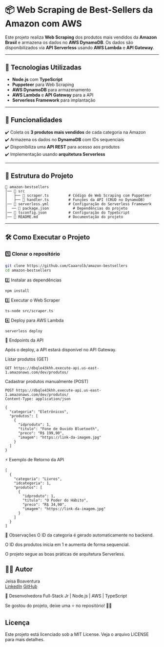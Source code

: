 # 📦 Web Scraping de Best-Sellers da Amazon com AWS

Este projeto realiza **Web Scraping** dos produtos mais vendidos da **Amazon Brasil** e armazena os dados no **AWS DynamoDB**. Os dados são disponibilizados via **API Serverless** usando **AWS Lambda** e **API Gateway**.

---

## 🚀 Tecnologias Utilizadas

- **Node.js** com **TypeScript**
- **Puppeteer** para Web Scraping
- **AWS DynamoDB** para armazenamento
- **AWS Lambda** e **API Gateway** para a API
- **Serverless Framework** para implantação

---

## 📌 Funcionalidades

✔️ Coleta os **3 produtos mais vendidos** de cada categoria na Amazon  
✔️ Armazena os dados no **DynamoDB** com IDs sequenciais  
✔️ Disponibiliza uma **API REST** para acesso aos produtos  
✔️ Implementação usando **arquitetura Serverless**  

---

## 📂 Estrutura do Projeto

    📁 amazon-bestsellers
    │── 📂 src
    │   ├── 📜 scraper.ts         # Código de Web Scraping com Puppeteer
    │   ├── 📜 handler.ts         # Funções da API (CRUD no DynamoDB)
    │── 📜 serverless.yml         # Configuração do Serverless Framework
    │  ── 📜 package.json           # Dependências do projeto
    │── 📜 tsconfig.json          # Configuração do TypeScript
    │── 📜 README.md              # Documentação do projeto


---

## 🛠 Como Executar o Projeto

### 1️⃣ **Clonar o repositório**
```bash
git clone https://github.com/Caaarolb/amazon-bestsellers
cd amazon-bestsellers
```
2️⃣ Instalar as dependências
```
npm install
```

3️⃣ Executar o Web Scraper
```
ts-node src/scraper.ts
```
4️⃣ Deploy para AWS Lambda
```
serverless deploy
```
🔗 Endpoints da API

Após o deploy, a API estará disponível no API Gateway.

Listar produtos (GET)
```
GET https://dbqle43khh.execute-api.us-east-1.amazonaws.com/dev/produtos/
```
Cadastrar produtos manualmente (POST)
```
POST https://dbqle43khh.execute-api.us-east-1.amazonaws.com/dev/produtos/
Content-Type: application/json

{
  "categoria": "Eletrônicos",
  "produtos": [
    {
      "idproduto": 1,
      "titulo": "Fone de Ouvido Bluetooth",
      "preco": "R$ 199,90",
      "imagem": "https://link-da-imagem.jpg"
    }
  ]
}
```
⚡ Exemplo de Retorno da API
```
[
  {
    "categoria": "Livros",
    "idcategoria": 1,
    "produtos": [
      {
        "idproduto": 1,
        "titulo": "O Poder do Hábito",
        "preco": "R$ 34,90",
        "imagem": "https://link-da-imagem.jpg"
      }
    ]
  }
]
```

📝 Observações
O ID da categoria é gerado automaticamente no backend.

O ID dos produtos inicia em 1 e aumenta de forma sequencial.

O projeto segue as boas práticas de arquitetura Serverless.

## 👨‍💻 Autor

Jeisa Boaventura <br>
[LinkedIn](https://www.linkedin.com/in/-caroline-boaventura/)
[GitHub](https://github.com/Caaarolb)

💼 Desenvolvedora Full-Stack Jr | Node.js | AWS | TypeScript

Se gostou do projeto, deixe uma ⭐ no repositório! 🚀🔥


## Licença
Este projeto está licenciado sob a MIT License. Veja o arquivo LICENSE para mais detalhes.
